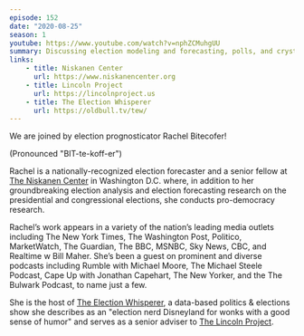 ```yaml
---
episode: 152
date: "2020-08-25"
season: 1
youtube: https://www.youtube.com/watch?v=nphZCMuhgUU
summary: Discussing election modeling and forecasting, polls, and crystal balls.
links:
    - title: Niskanen Center
      url: https://www.niskanencenter.org
    - title: Lincoln Project
      url: https://lincolnproject.us
    - title: The Election Whisperer
      url: https://oldbull.tv/tew/
---
```

We are joined by election prognosticator Rachel Bitecofer!

(Pronounced "BIT-te-koff-er")

Rachel is a nationally-recognized election forecaster and a senior fellow at [The Niskanen Center](https://www.niskanencenter.org) in Washington D.C. where, in addition to her groundbreaking election analysis and election forecasting research on the presidential and congressional elections, she conducts pro-democracy research.

Rachel’s work appears in a variety of the nation’s leading media outlets including The New York Times, The Washington Post, Politico, MarketWatch, The Guardian, The BBC, MSNBC, Sky News, CBC, and Realtime w Bill Maher. She’s been a guest on prominent and diverse podcasts including Rumble with Michael Moore, The Michael Steele Podcast, Cape Up with Jonathan Capehart, The New Yorker, and the The Bulwark Podcast, to name just a few.

She is the host of [The Election Whisperer](https://oldbull.tv/tew/), a data-based politics & elections show she describes as an "election nerd Disneyland for wonks with a good sense of humor" and serves as a senior adviser to [The Lincoln Project](https://lincolnproject.us).
